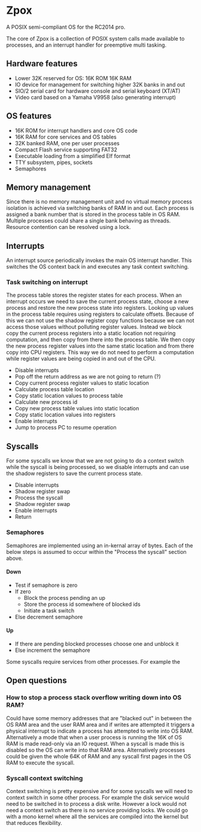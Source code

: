# Zpox

A POSIX semi-compliant OS for the RC2014 pro. 

The core of Zpox is a collection of POSIX system calls made available to processes, and an interrupt handler for preemptive multi tasking.

## Hardware features

* Lower 32K reserved for OS: 16K ROM 16K RAM
* IO device for management for switching higher 32K banks in and out
* SIO/2 serial card for hardware console and serial keyboard (XT/AT)
* Video card based on a Yamaha V9958 (also generating interrupt)

## OS features

* 16K ROM for interrupt handlers and core OS code
* 16K RAM for core services and OS tables
* 32K banked RAM, one per user processes
* Compact Flash service supporting FAT32
* Executable loading from a simplified Elf format
* TTY subsystem, pipes, sockets
* Semaphores

## Memory management

Since there is no memory management unit and no virtual memory process isolation is achieved via switching banks of RAM in and out. Each process is assigned a bank number that is stored in the process table in OS RAM. Multiple processes could share a single bank behaving as threads. Resource contention can be resolved using a lock.

## Interrupts

An interrupt source periodically invokes the main OS interrupt handler. This switches the OS context back in and executes any task context switching.

### Task switching on interrupt

The process table stores the register states for each process. When an interrupt occurs we need to save the current process state, choose a new process and restore the new process state into registers. Looking up values in the process table requires using registers to calculate offsets. Because of this we can not use the shadow register copy functions because we can not access those values without polluting register values. Instead we block copy the current process registers into a static location not requiring computation, and then copy from there into the process table. We then copy the new process register values into the same static location and from there copy into CPU registers. This way we do not need to perform a computation while register values are being copied in and out of the CPU.

* Disable interrupts
* Pop off the return address as we are not going to return (?)
* Copy current process register values to static location
* Calculate process table location
* Copy static location values to process table
* Calculate new process id
* Copy new process table values into static location
* Copy static location values into registers
* Enable interrupts
* Jump to process PC to resume operation

## Syscalls

For some syscalls we know that we are not going to do a context switch while the syscall is being processed, so we disable interrupts and can use the shadow registers to save the current process state.

* Disable interrupts
* Shadow register swap
* Process the syscall
* Shadow register swap
* Enable interrupts
* Return

### Semaphores

Semaphores are implemented using an in-kernal array of bytes. Each of the below steps is assumed to occur within the "Process the syscall" section above.

#### Down

* Test if semaphore is zero
* If zero
  * Block the process pending an up
  * Store the process id somewhere of blocked ids
  * Initiate a task switch
* Else decrement semaphore

#### Up

* If there are pending blocked processes choose one and unblock it
* Else increment the semaphore

Some syscalls require services from other processes. For example the 

## Open questions

### How to stop a process stack overflow writing down into OS RAM?

Could have some memory addresses that are "blacked out" in between the OS RAM area and the user RAM area and if writes are attempted it triggers a physical interrupt to indicate a process has attempted to write into OS RAM. Alternatively a mode that when a user process is running the 16K of OS RAM is made read-only via an IO request. When a syscall is made this is disabled so the OS can write into that RAM area. Alternatively processes could be given the whole 64K of RAM and any syscall first pages in the OS RAM to execute the syscall.

### Syscall context switching

Context switching is pretty expensive and for some syscalls we will need to context switch in some other process. For example the disk service would need to be switched in to process a disk write. However a lock would not need a context switch as there is no service providing locks. We could go with a mono kernel where all the services are compiled into the kernel but that reduces flexibility.


